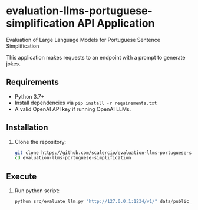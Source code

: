 # evaluation-llms-portuguese-simplification API Application
Evaluation of Large Language Models for Portuguese Sentence Simplification

This application makes requests to an endpoint with a prompt to generate jokes.

## Requirements

- Python 3.7+
- Install dependencies via `pip install -r requirements.txt`
- A valid OpenAI API key if running OpenAI LLMs.

## Installation

1. Clone the repository:
   ```bash
   git clone https://github.com/scalercio/evaluation-llms-portuguese-simplification
   cd evaluation-llms-portuguese-simplification

## Execute

1. Run python script:
   ```python
   python src/evaluate_llm.py "http://127.0.0.1:1234/v1/" data/public_simple_language/test.complex data/public_simple_language/test.simple public_simple_language
